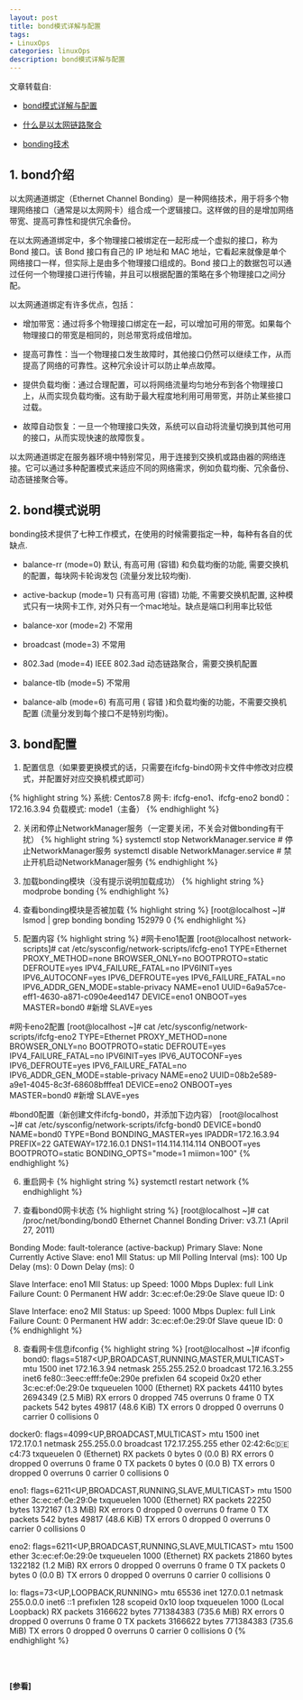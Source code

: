 ```yaml
---
layout: post
title: bond模式详解与配置
tags:
- LinuxOps
categories: linuxOps
description: bond模式详解与配置
---
```


文章转载自:

- [bond模式详解与配置](https://www.cnblogs.com/Leonardo-li/p/18179341)

- [什么是以太网链路聚合](https://cloud.tencent.com/developer/article/2330886)

- [bonding技术](https://www.cnblogs.com/snnu/p/10293872.html)


<!-- more -->

## 1. bond介绍
以太网通道绑定（Ethernet Channel Bonding）是一种网络技术，用于将多个物理网络接口（通常是以太网网卡）组合成一个逻辑接口。这样做的目的是增加网络带宽、提高可靠性和提供冗余备份。

在以太网通道绑定中，多个物理接口被绑定在一起形成一个虚拟的接口，称为 Bond 接口。该 Bond 接口有自己的 IP 地址和 MAC 地址，它看起来就像是单个网络接口一样，但实际上是由多个物理接口组成的。Bond 接口上的数据包可以通过任何一个物理接口进行传输，并且可以根据配置的策略在多个物理接口之间分配。

以太网通道绑定有许多优点，包括：

- 增加带宽：通过将多个物理接口绑定在一起，可以增加可用的带宽。如果每个物理接口的带宽是相同的，则总带宽将成倍增加。

- 提高可靠性：当一个物理接口发生故障时，其他接口仍然可以继续工作，从而提高了网络的可靠性。这种冗余设计可以防止单点故障。

- 提供负载均衡：通过合理配置，可以将网络流量均匀地分布到各个物理接口上，从而实现负载均衡。这有助于最大程度地利用可用带宽，并防止某些接口过载。

- 故障自动恢复：一旦一个物理接口失效，系统可以自动将流量切换到其他可用的接口，从而实现快速的故障恢复。


以太网通道绑定在服务器环境中特别常见，用于连接到交换机或路由器的网络连接。它可以通过多种配置模式来适应不同的网络需求，例如负载均衡、冗余备份、动态链接聚合等。

## 2. bond模式说明
bonding技术提供了七种工作模式，在使用的时候需要指定一种，每种有各自的优缺点.

- balance-rr (mode=0) 默认, 有高可用 (容错) 和负载均衡的功能, 需要交换机的配置，每块网卡轮询发包 (流量分发比较均衡).

- active-backup (mode=1) 只有高可用 (容错) 功能, 不需要交换机配置, 这种模式只有一块网卡工作, 对外只有一个mac地址。缺点是端口利用率比较低

- balance-xor (mode=2) 不常用

- broadcast (mode=3) 不常用

- 802.3ad (mode=4) IEEE 802.3ad 动态链路聚合，需要交换机配置

- balance-tlb (mode=5) 不常用

- balance-alb (mode=6) 有高可用 ( 容错 )和负载均衡的功能，不需要交换机配置 (流量分发到每个接口不是特别均衡)。

## 3. bond配置

1) 配置信息（如果要更换模式的话，只需要在ifcfg-bind0网卡文件中修改对应模式，并配置好对应交换机模式即可）

{% highlight string %}
系统: Centos7.8
网卡: ifcfg-eno1、ifcfg-eno2
bond0：172.16.3.94
负载模式: mode1（主备）
{% endhighlight %}

2) 关闭和停止NetworkManager服务（一定要关闭，不关会对做bonding有干扰）
{% highlight string %}
systemctl stop NetworkManager.service     # 停止NetworkManager服务
systemctl disable NetworkManager.service  # 禁止开机启动NetworkManager服务
{% endhighlight %}

3) 加载bonding模块（没有提示说明加载成功）
{% highlight string %}
modprobe bonding
{% endhighlight %}

4) 查看bonding模块是否被加载
{% highlight string %}
[root@localhost ~]# lsmod | grep bonding
bonding               152979  0 
{% endhighlight %}

5) 配置内容
{% highlight string %}
#网卡eno1配置
[root@localhost network-scripts]# cat /etc/sysconfig/network-scripts/ifcfg-eno1 
TYPE=Ethernet
PROXY_METHOD=none
BROWSER_ONLY=no
BOOTPROTO=static
DEFROUTE=yes
IPV4_FAILURE_FATAL=no
IPV6INIT=yes
IPV6_AUTOCONF=yes
IPV6_DEFROUTE=yes
IPV6_FAILURE_FATAL=no
IPV6_ADDR_GEN_MODE=stable-privacy
NAME=eno1
UUID=6a9a57ce-eff1-4630-a871-c090e4eed147
DEVICE=eno1
ONBOOT=yes
MASTER=bond0  #新增
SLAVE=yes

#网卡eno2配置
[root@localhost ~]# cat /etc/sysconfig/network-scripts/ifcfg-eno2 
TYPE=Ethernet
PROXY_METHOD=none
BROWSER_ONLY=no
BOOTPROTO=static
DEFROUTE=yes
IPV4_FAILURE_FATAL=no
IPV6INIT=yes
IPV6_AUTOCONF=yes
IPV6_DEFROUTE=yes
IPV6_FAILURE_FATAL=no
IPV6_ADDR_GEN_MODE=stable-privacy
NAME=eno2
UUID=08b2e589-a9e1-4045-8c3f-68608bfffea1
DEVICE=eno2
ONBOOT=yes
MASTER=bond0  #新增
SLAVE=yes

#bond0配置（新创建文件ifcfg-bond0，并添加下边内容）
[root@localhost ~]# cat /etc/sysconfig/network-scripts/ifcfg-bond0 
DEVICE=bond0
NAME=bond0
TYPE=Bond
BONDING_MASTER=yes
IPADDR=172.16.3.94
PREFIX=22
GATEWAY=172.16.0.1
DNS1=114.114.114.114
ONBOOT=yes
BOOTPROTO=static
BONDING_OPTS="mode=1 miimon=100"
{% endhighlight %}


6) 重启网卡
{% highlight string %}
systemctl restart network
{% endhighlight %}

7) 查看bond0网卡状态
{% highlight string %}
[root@localhost ~]# cat /proc/net/bonding/bond0 
Ethernet Channel Bonding Driver: v3.7.1 (April 27, 2011)

Bonding Mode: fault-tolerance (active-backup)
Primary Slave: None
Currently Active Slave: eno1
MII Status: up
MII Polling Interval (ms): 100
Up Delay (ms): 0
Down Delay (ms): 0

Slave Interface: eno1
MII Status: up
Speed: 1000 Mbps
Duplex: full
Link Failure Count: 0
Permanent HW addr: 3c:ec:ef:0e:29:0e
Slave queue ID: 0

Slave Interface: eno2
MII Status: up
Speed: 1000 Mbps
Duplex: full
Link Failure Count: 0
Permanent HW addr: 3c:ec:ef:0e:29:0f
Slave queue ID: 0
{% endhighlight %}



8)  查看网卡信息ifconfig
{% highlight string %}
[root@localhost ~]# ifconfig
bond0: flags=5187<UP,BROADCAST,RUNNING,MASTER,MULTICAST>  mtu 1500
        inet 172.16.3.94  netmask 255.255.252.0  broadcast 172.16.3.255
        inet6 fe80::3eec:efff:fe0e:290e  prefixlen 64  scopeid 0x20<link>
        ether 3c:ec:ef:0e:29:0e  txqueuelen 1000  (Ethernet)
        RX packets 44110  bytes 2694349 (2.5 MiB)
        RX errors 0  dropped 745  overruns 0  frame 0
        TX packets 542  bytes 49817 (48.6 KiB)
        TX errors 0  dropped 0 overruns 0  carrier 0  collisions 0

docker0: flags=4099<UP,BROADCAST,MULTICAST>  mtu 1500
        inet 172.17.0.1  netmask 255.255.0.0  broadcast 172.17.255.255
        ether 02:42:6c:de:c4:73  txqueuelen 0  (Ethernet)
        RX packets 0  bytes 0 (0.0 B)
        RX errors 0  dropped 0  overruns 0  frame 0
        TX packets 0  bytes 0 (0.0 B)
        TX errors 0  dropped 0 overruns 0  carrier 0  collisions 0

eno1: flags=6211<UP,BROADCAST,RUNNING,SLAVE,MULTICAST>  mtu 1500
        ether 3c:ec:ef:0e:29:0e  txqueuelen 1000  (Ethernet)
        RX packets 22250  bytes 1372167 (1.3 MiB)
        RX errors 0  dropped 0  overruns 0  frame 0
        TX packets 542  bytes 49817 (48.6 KiB)
        TX errors 0  dropped 0 overruns 0  carrier 0  collisions 0

eno2: flags=6211<UP,BROADCAST,RUNNING,SLAVE,MULTICAST>  mtu 1500
        ether 3c:ec:ef:0e:29:0e  txqueuelen 1000  (Ethernet)
        RX packets 21860  bytes 1322182 (1.2 MiB)
        RX errors 0  dropped 0  overruns 0  frame 0
        TX packets 0  bytes 0 (0.0 B)
        TX errors 0  dropped 0 overruns 0  carrier 0  collisions 0

lo: flags=73<UP,LOOPBACK,RUNNING>  mtu 65536
        inet 127.0.0.1  netmask 255.0.0.0
        inet6 ::1  prefixlen 128  scopeid 0x10<host>
        loop  txqueuelen 1000  (Local Loopback)
        RX packets 3166622  bytes 771384383 (735.6 MiB)
        RX errors 0  dropped 0  overruns 0  frame 0
        TX packets 3166622  bytes 771384383 (735.6 MiB)
        TX errors 0  dropped 0 overruns 0  carrier 0  collisions 0
{% endhighlight %}


<br />
<br />

**[参看]**




<br />
<br />
<br />


